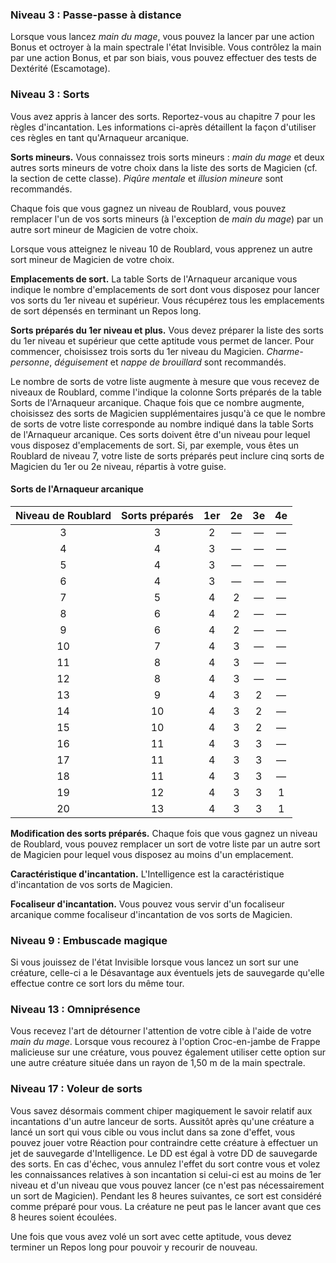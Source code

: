 
### Niveau 3 : Passe-passe à distance

Lorsque vous lancez _main du mage_, vous pouvez la lancer par une action Bonus et octroyer à la main spectrale l'état Invisible. Vous contrôlez la main par une action Bonus, et par son biais, vous pouvez effectuer des tests de Dextérité (Escamotage).

### Niveau 3 : Sorts

Vous avez appris à lancer des sorts. Reportez-vous au chapitre 7 pour les règles d'incantation. Les informations ci-après détaillent la façon d'utiliser ces règles en tant qu'Arnaqueur arcanique.

**Sorts mineurs.** Vous connaissez trois sorts mineurs : _main du mage_ et deux autres sorts mineurs de votre choix dans la liste des sorts de Magicien (cf. la section de cette classe). _Piqûre mentale_ et _illusion mineure_ sont recommandés.

Chaque fois que vous gagnez un niveau de Roublard, vous pouvez remplacer l'un de vos sorts mineurs (à l'exception de _main du mage_) par un autre sort mineur de Magicien de votre choix.

Lorsque vous atteignez le niveau 10 de Roublard, vous apprenez un autre sort mineur de Magicien de votre choix.

**Emplacements de sort.** La table Sorts de l'Arnaqueur arcanique vous indique le nombre d'emplacements de sort dont vous disposez pour lancer vos sorts du 1er niveau et supérieur. Vous récupérez tous les emplacements de sort dépensés en terminant un Repos long.

**Sorts préparés du 1er niveau et plus.** Vous devez préparer la liste des sorts du 1er niveau et supérieur que cette aptitude vous permet de lancer. Pour commencer, choisissez trois sorts du 1er niveau du Magicien. _Charme-personne_, _déguisement_ et _nappe de brouillard_ sont recommandés.

Le nombre de sorts de votre liste augmente à mesure que vous recevez de niveaux de Roublard, comme l'indique la colonne Sorts préparés de la table Sorts de l'Arnaqueur arcanique. Chaque fois que ce nombre augmente, choisissez des sorts de Magicien supplémentaires jusqu'à ce que le nombre de sorts de votre liste corresponde au nombre indiqué dans la table Sorts de l'Arnaqueur arcanique. Ces sorts doivent être d'un niveau pour lequel vous disposez d'emplacements de sort. Si, par exemple, vous êtes un Roublard de niveau 7, votre liste de sorts préparés peut inclure cinq sorts de Magicien du 1er ou 2e niveau, répartis à votre guise.

#### Sorts de l'Arnaqueur arcanique

|Niveau de Roublard|Sorts préparés|1er|2e|3e|4e|
|:-:|:-:|:-:|:-:|:-:|:-:|
|3|3|2|—|—|—|
|4|4|3|—|—|—|
|5|4|3|—|—|—|
|6|4|3|—|—|—|
|7|5|4|2|—|—|
|8|6|4|2|—|—|
|9|6|4|2|—|—|
|10|7|4|3|—|—|
|11|8|4|3|—|—|
|12|8|4|3|—|—|
|13|9|4|3|2|—|
|14|10|4|3|2|—|
|15|10|4|3|2|—|
|16|11|4|3|3|—|
|17|11|4|3|3|—|
|18|11|4|3|3|—|
|19|12|4|3|3|1|
|20|13|4|3|3|1|

**Modification des sorts préparés.** Chaque fois que vous gagnez un niveau de Roublard, vous pouvez remplacer un sort de votre liste par un autre sort de Magicien pour lequel vous disposez au moins d'un emplacement.

**Caractéristique d'incantation.** L'Intelligence est la caractéristique d'incantation de vos sorts de Magicien.

**Focaliseur d'incantation.** Vous pouvez vous servir d'un focaliseur arcanique comme focaliseur d'incantation de vos sorts de Magicien.

### Niveau 9 : Embuscade magique

Si vous jouissez de l'état Invisible lorsque vous lancez un sort sur une créature, celle-ci a le Désavantage aux éventuels jets de sauvegarde qu'elle effectue contre ce sort lors du même tour.

### Niveau 13 : Omniprésence

Vous recevez l'art de détourner l'attention de votre cible à l'aide de votre _main du mage_. Lorsque vous recourez à l'option Croc-en-jambe de Frappe malicieuse sur une créature, vous pouvez également utiliser cette option sur une autre créature située dans un rayon de 1,50 m de la main spectrale.

### Niveau 17 : Voleur de sorts

Vous savez désormais comment chiper magiquement le savoir relatif aux incantations d'un autre lanceur de sorts. Aussitôt après qu'une créature a lancé un sort qui vous cible ou vous inclut dans sa zone d'effet, vous pouvez jouer votre Réaction pour contraindre cette créature à effectuer un jet de sauvegarde d'Intelligence. Le DD est égal à votre DD de sauvegarde des sorts. En cas d'échec, vous annulez l'effet du sort contre vous et volez les connaissances relatives à son incantation si celui-ci est au moins de 1er niveau et d'un niveau que vous pouvez lancer (ce n'est pas nécessairement un sort de Magicien). Pendant les 8 heures suivantes, ce sort est considéré comme préparé pour vous. La créature ne peut pas le lancer avant que ces 8 heures soient écoulées.

Une fois que vous avez volé un sort avec cette aptitude, vous devez terminer un Repos long pour pouvoir y recourir de nouveau.


